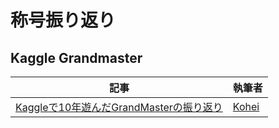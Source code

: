 # 称号振り返り

## Kaggle Grandmaster

| 記事 | 執筆者 |
| ------------- | -------- |
| [Kaggleで10年遊んだGrandMasterの振り返り](https://ho.lc/blog/kaggle_grandmaster_10yrs/) | [Kohei](https://www.kaggle.com/confirm) |
